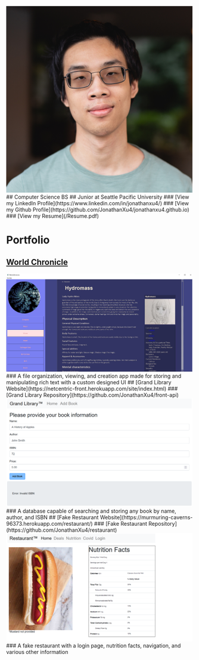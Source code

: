 <img src="Images/Headshot.jpg" width="500">
## Computer Science BS
## Junior at Seattle Pacific University
### [View my LinkedIn Profile](https://www.linkedin.com/in/jonathanxu4/)
### [View my Github Profile](https://github.com/JonathanXu4/jonathanxu4.github.io)
### [View my Resume](/Resume.pdf)

# Portfolio
## [World Chronicle](https://github.com/JonathanXu4/World-Chronicle)
<img src="Images/worldChronicle.png" width="500">
### A file organization, viewing, and creation app made for storing and manipulating rich text with a custom designed UI
## [Grand Library Website](https://netcentric-front.herokuapp.com/site/index.html)
### [Grand Library Repository](https://github.com/JonathanXu4/front-api)
<img src="Images/isbn.png" width="500">
### A database capable of searching and storing any book by name, author, and ISBN
## [Fake Restaurant Website](https://murmuring-caverns-96373.herokuapp.com/restaurant/)
### [Fake Restaurant Repository](https://github.com/JonathanXu4/restaurant)
<img src="Images/burger.png" width="500">
### A fake restaurant with a login page, nutrition facts, navigation, and various other information
